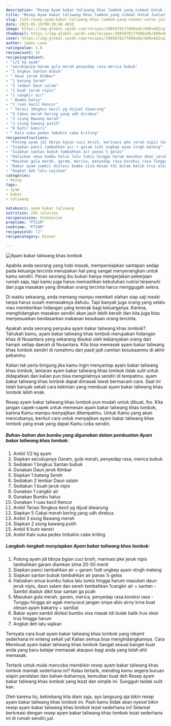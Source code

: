 ```yaml
---
description: "Resep Ayam bakar taliwang khas lombok yang nikmat Untuk Jualan"
title: "Resep Ayam bakar taliwang khas lombok yang nikmat Untuk Jualan"
slug: 1143-resep-ayam-bakar-taliwang-khas-lombok-yang-nikmat-untuk-jualan
date: 2021-05-15T00:39:04.483Z
image: https://img-global.cpcdn.com/recipes/390587817f896ad6/680x482cq70/ayam-bakar-taliwang-khas-lombok-foto-resep-utama.jpg
thumbnail: https://img-global.cpcdn.com/recipes/390587817f896ad6/680x482cq70/ayam-bakar-taliwang-khas-lombok-foto-resep-utama.jpg
cover: https://img-global.cpcdn.com/recipes/390587817f896ad6/680x482cq70/ayam-bakar-taliwang-khas-lombok-foto-resep-utama.jpg
author: James Lane
ratingvalue: 3.8
reviewcount: 15
recipeingredient:
- "1/2 kg ayam"
- "secukupnya Garam gula merah penyedap rasa merica bubuk"
- "1 bngkus Santan bubuk"
- " Daun jeruk 6lmbar"
- "1 batang Sereh"
- "2 lembar Daun salam"
- "1 buah jeruk nipis"
- "1 cangkir air"
- " Bumbu halus"
- "1 ruas kecil Kencur"
- " Terasi 1bngkus kecil yg dijual diwarung"
- "5 Cabai merah kering yang udh direbus"
- "3 siung Bawang merah"
- "2 siung bawang putih"
- "6 butir kemiri"
- " Kalo suka pedes tmbahin cabe kriting"
recipeinstructions:
- "Potong ayam jdi bbrpa bgian cuci brsih, marinasi pke jeruk nipis tambahkan garam diamkan slma 20-30 menit"
- "Siapkan panci tambahkan air + garam 1sdt ungkep ayam stngh mateng"
- "Siapkan santan bubuk tambahkan air panas ¼ gelas"
- "Haluskan smua bumbu halus lalu tumis hingga harum masukan daun jeruk nipis, daun salam dan sereh tambahkan 1cangkir air + santan Sambil diaduk dikit biar santan ga pcah"
- "Masukan gula merah, garam, merica, penyedap rasa.koreksi rasa Tunggu hingga air agak menyusut jangan smpe abis airny krna buat olesan ayam bakarny + sambal"
- "Bakar ayam sambil diolesi bumbu sisa masak tdi bulak balik trus olesi trus hingga harum"
- "Angkat deh lalu sajikan"
categories:
- Resep
tags:
- ayam
- bakar
- taliwang

katakunci: ayam bakar taliwang 
nutrition: 245 calories
recipecuisine: Indonesian
preptime: "PT21M"
cooktime: "PT39M"
recipeyield: "2"
recipecategory: Dinner

---
```



![Ayam bakar taliwang khas lombok](https://img-global.cpcdn.com/recipes/390587817f896ad6/680x482cq70/ayam-bakar-taliwang-khas-lombok-foto-resep-utama.jpg)

Apabila anda seorang yang hobi masak, mempersiapkan santapan sedap pada keluarga tercinta merupakan hal yang sangat menyenangkan untuk kamu sendiri. Peran seorang ibu bukan hanya mengerjakan pekerjaan rumah saja, tapi kamu juga harus memastikan kebutuhan nutrisi terpenuhi dan juga masakan yang dimakan orang tercinta harus menggugah selera.

Di waktu  sekarang, anda memang mampu membeli olahan siap saji meski tanpa harus susah memasaknya dahulu. Tapi banyak juga orang yang selalu mau memberikan hidangan yang terenak bagi keluarganya. Karena, menghidangkan masakan sendiri akan jauh lebih bersih dan kita juga bisa menyesuaikan berdasarkan makanan kesukaan orang tercinta. 



Apakah anda seorang penyuka ayam bakar taliwang khas lombok?. Tahukah kamu, ayam bakar taliwang khas lombok merupakan hidangan khas di Nusantara yang sekarang disukai oleh kebanyakan orang dari hampir setiap daerah di Nusantara. Kita bisa memasak ayam bakar taliwang khas lombok sendiri di rumahmu dan pasti jadi camilan kesukaanmu di akhir pekanmu.

Kalian tak perlu bingung jika kamu ingin menyantap ayam bakar taliwang khas lombok, lantaran ayam bakar taliwang khas lombok tidak sulit untuk didapatkan dan kalian pun bisa mengolahnya sendiri di tempatmu. ayam bakar taliwang khas lombok dapat dimasak lewat bermacam cara. Saat ini telah banyak sekali cara kekinian yang membuat ayam bakar taliwang khas lombok lebih enak.

Resep ayam bakar taliwang khas lombok pun mudah untuk dibuat, lho. Kita jangan capek-capek untuk memesan ayam bakar taliwang khas lombok, karena Kamu mampu menyajikan ditempatmu. Untuk Kamu yang akan mencobanya, berikut cara untuk menyajikan ayam bakar taliwang khas lombok yang enak yang dapat Kamu coba sendiri.

<!--inarticleads1-->

##### Bahan-bahan dan bumbu yang digunakan dalam pembuatan Ayam bakar taliwang khas lombok:

1. Ambil 1/2 kg ayam
1. Siapkan secukupnya Garam, gula merah, penyedap rasa, merica bubuk
1. Sediakan 1 bngkus Santan bubuk
1. Gunakan  Daun jeruk 6lmbar
1. Siapkan 1 batang Sereh
1. Sediakan 2 lembar Daun salam
1. Sediakan 1 buah jeruk nipis
1. Gunakan 1 cangkir air
1. Gunakan  Bumbu halus
1. Gunakan 1 ruas kecil Kencur
1. Ambil  Terasi 1bngkus kecil yg dijual diwarung
1. Siapkan 5 Cabai merah kering yang udh direbus
1. Ambil 3 siung Bawang merah
1. Siapkan 2 siung bawang putih
1. Ambil 6 butir kemiri
1. Ambil  Kalo suka pedes tmbahin cabe kriting




<!--inarticleads2-->

##### Langkah-langkah menyiapkan Ayam bakar taliwang khas lombok:

1. Potong ayam jdi bbrpa bgian cuci brsih, marinasi pke jeruk nipis tambahkan garam diamkan slma 20-30 menit
1. Siapkan panci tambahkan air + garam 1sdt ungkep ayam stngh mateng
1. Siapkan santan bubuk tambahkan air panas ¼ gelas
1. Haluskan smua bumbu halus lalu tumis hingga harum masukan daun jeruk nipis, daun salam dan sereh tambahkan 1cangkir air + santan - Sambil diaduk dikit biar santan ga pcah
1. Masukan gula merah, garam, merica, penyedap rasa.koreksi rasa - Tunggu hingga air agak menyusut jangan smpe abis airny krna buat olesan ayam bakarny + sambal
1. Bakar ayam sambil diolesi bumbu sisa masak tdi bulak balik trus olesi trus hingga harum
1. Angkat deh lalu sajikan




Ternyata cara buat ayam bakar taliwang khas lombok yang nikamt sederhana ini enteng sekali ya! Kalian semua bisa menghidangkannya. Cara Membuat ayam bakar taliwang khas lombok Sangat sesuai banget buat anda yang baru belajar memasak ataupun bagi anda yang telah ahli memasak.

Tertarik untuk mulai mencoba membikin resep ayam bakar taliwang khas lombok mantab sederhana ini? Kalau tertarik, mending kamu segera buruan siapin peralatan dan bahan-bahannya, kemudian buat deh Resep ayam bakar taliwang khas lombok yang lezat dan simple ini. Sungguh taidak sulit kan. 

Oleh karena itu, ketimbang kita diam saja, ayo langsung aja bikin resep ayam bakar taliwang khas lombok ini. Pasti kamu tiidak akan nyesel bikin resep ayam bakar taliwang khas lombok lezat sederhana ini! Selamat berkreasi dengan resep ayam bakar taliwang khas lombok lezat sederhana ini di rumah sendiri,ya!.

